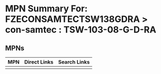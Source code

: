



# MPN Summary For: FZECONSAMTECTSW138GDRA > con-samtec : TSW-103-08-G-D-RA

## MPNs
  

|MPN|Direct Links|Search Links|
| :--- | :--- | :--- |
||||
